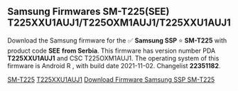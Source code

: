<h2>Samsung Firmwares SM-T225(SEE) T225XXU1AUJ1/T225OXM1AUJ1/T225XXU1AUJ1</h2>
Download the Samsung firmware for the ✅ <strong>Samsung SSP </strong> ⭐ <strong>SM-T225</strong> with product code <strong>SEE</strong> <strong> from Serbia</strong>. This firmware has version number PDA <strong>T225XXU1AUJ1</strong> and CSC T225OXM1AUJ1. The operating system of this firmware is Android R , with build date 2021-11-02. Changelist <strong>22351182</strong>.


[SM-T225](https://samfirm.shop/samsung/model/SM-T225)
[T225XXU1AUJ1](https://samfirm.shop/samsung/pda/T225XXU1AUJ1)
[Download Firmware Samsung SSP SM-T225](https://samfirm.shop/samsung/firmware/470878)
